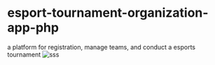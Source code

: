 # esport-tournament-organization-app-php
 a platform for registration, manage teams, and conduct a esports  tournament 
![sss]([https://github.com/ayushsolanki29/esport-tournament-organization-app-php/blob/main/screenshot/TOURNAMENT.jpg])
